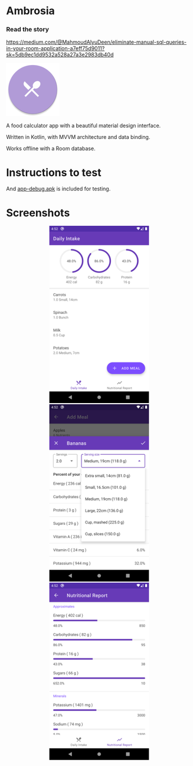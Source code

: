 # Ambrosia

### Read the story

https://medium.com/@MahmoudAlyuDeen/eliminate-manual-sql-queries-in-your-room-application-a7eff75d9011?sk=5db9ec1dd9532a528a27a3e2983db40d

<img src="app/src/main/res/mipmap-xxhdpi/ic_launcher_round.png">

A food calculator app with a beautiful material design interface.

Written in Kotlin, with MVVM architecture and data binding.

Works offline with a Room database.

# Instructions to test

And [app-debug.apk](app-debug.apk) is included for testing.

# Screenshots

<p align="center">
<img src="screenshots/home.png" height = "480" width="270">
<img src="screenshots/portions.png" height = "480" width="270">
<img src="screenshots/report.png" height = "480" width="270">
</p>

